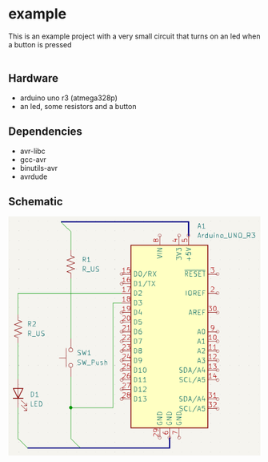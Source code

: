# example 

This is an example project with a very small circuit that turns on an led when a button is pressed
<br>
<br>

## Hardware 

+ arduino uno r3 (atmega328p)
+ an led, some resistors and a button

## Dependencies 

+ avr-libc 
+ gcc-avr
+ binutils-avr
+ avrdude


## Schematic

![alt text](https://github.com/nm7c00/IoT/blob/master/example/example.PNG?raw=true)
